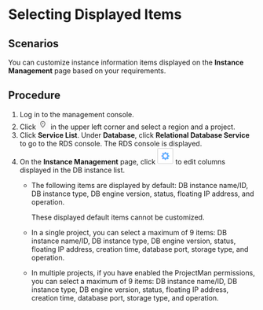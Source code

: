 # Selecting Displayed Items<a name="rds_sqlserver_05_0022"></a>

## Scenarios<a name="rds_05_0022_section1826292415416"></a>

You can customize  instance information items  displayed on the  **Instance Management**  page based on your requirements.

## Procedure<a name="rds_05_0022_section63751754185818"></a>

1.  Log in to the management console.
2.  Click  ![](figures/region.png)  in the upper left corner and select a region and a project.
3.  Click  **Service List**. Under  **Database**, click  **Relational Database Service**  to go to the RDS console. The RDS console is displayed.
4.  On the  **Instance Management**  page, click  ![](figures/shezhi.png)  to  edit columns  displayed in the DB instance list.
    -   The following items are displayed by default: DB instance name/ID, DB instance type, DB engine version, status, floating IP address, and operation.

        These displayed default items cannot be customized.

    -   In a single project, you can select a maximum of 9 items: DB instance name/ID, DB instance type, DB engine version, status, floating IP address, creation time, database port, storage type, and operation.
    -   In multiple projects, if you have enabled the ProjectMan permissions, you can select a maximum of 9 items: DB instance name/ID, DB instance type, DB engine version, status, floating IP address, creation time, database port, storage type, and operation.


